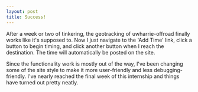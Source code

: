 ```yaml
---
layout: post
title: Success!
---
```


After a week or two of tinkering, the geotracking of uwharrie-offroad finally works
like it's supposed to. Now I just navigate to the 'Add Time' link, click a button to
begin timing, and click another button when I reach the destination. The time will
automatically be posted on the site.

Since the functionality work is mostly out of the way, I've been changing some of the
site style to make it more user-friendly and less debugging-friendly. I've nearly reached
the final week of this internship and things have turned out pretty neatly.
